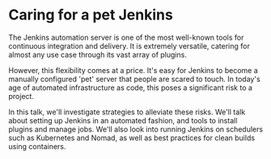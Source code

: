 # Caring for a pet Jenkins

The Jenkins automation server is one of the most well-known tools for continuous integration and delivery. It is extremely versatile, catering for almost any use case through its vast array of plugins.

However, this flexibility comes at a price. It's easy for Jenkins to become a manually configured 'pet' server that people are scared to touch. In today's age of automated infrastructure as code, this poses a significant risk to a project.

In this talk, we'll investigate strategies to alleviate these risks. We'll talk about setting up Jenkins in an automated fashion, and tools to install plugins and manage jobs. We'll also look into running Jenkins on schedulers such as Kubernetes and Nomad, as well as best practices for clean builds using containers.
